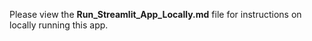 Please view the **Run_Streamlit_App_Locally.md** file for instructions on locally running this app.

